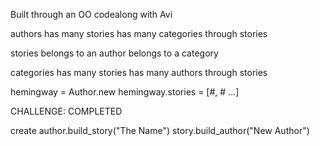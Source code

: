 Built through an OO codealong with Avi

authors
  has many stories
  has many categories through stories

stories
  belongs to an author
  belongs to a category

categories
  has many stories
  has many authors through stories

hemingway = Author.new
hemingway.stories = [#<Story>, #<Story> ...]

CHALLENGE: COMPLETED

create
author.build_story("The Name")
story.build_author("New Author")
